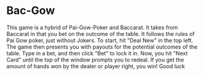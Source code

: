 # Bac-Gow
This game is a hybrid of Pai-Gow-Poker and Baccarat. It takes from Baccarat in that you bet on the outcome of the table. It follows the rules of Pai Gow poker, just without Jokers. 
To start, hit "Deal New" in the top left. The game then presents you with payouts for the potential outcomes of the table. Type in a bet, and then click "Bet" to lock it in. 
Now, you hit "Next Card" until the top of the window prompts you to redeal. If you get the amount of hands won by the dealer or player right, you win!
Good luck

